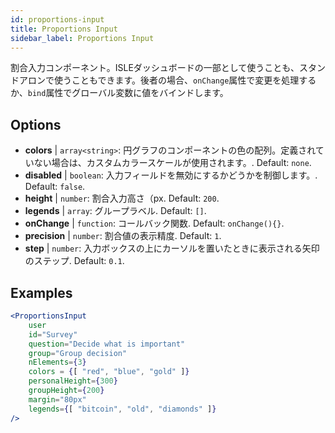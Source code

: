 ```yaml
---
id: proportions-input 
title: Proportions Input
sidebar_label: Proportions Input
---
```


割合入力コンポーネント。ISLEダッシュボードの一部として使うことも、スタンドアロンで使うこともできます。後者の場合、`onChange`属性で変更を処理するか、`bind`属性でグローバル変数に値をバインドします。

## Options

* __colors__ | `array<string>`: 円グラフのコンポーネントの色の配列。定義されていない場合は、カスタムカラースケールが使用されます。. Default: `none`.
* __disabled__ | `boolean`: 入力フィールドを無効にするかどうかを制御します。. Default: `false`.
* __height__ | `number`: 割合入力高さ（px. Default: `200`.
* __legends__ | `array`: グループラベル. Default: `[]`.
* __onChange__ | `function`: コールバック関数. Default: `onChange(){}`.
* __precision__ | `number`: 割合値の表示精度. Default: `1`.
* __step__ | `number`: 入力ボックスの上にカーソルを置いたときに表示される矢印のステップ. Default: `0.1`.


## Examples

```jsx live
<ProportionsInput
    user
    id="Survey"
    question="Decide what is important"
    group="Group decision"
    nElements={3}
    colors = {[ "red", "blue", "gold" ]}
    personalHeight={300}
    groupHeight={200}
    margin="80px"
    legends={[ "bitcoin", "old", "diamonds" ]}
/>
```

